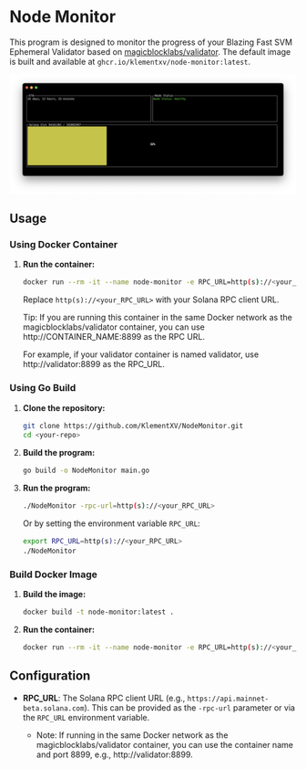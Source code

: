 # Node Monitor

This program is designed to monitor the progress of your Blazing Fast SVM Ephemeral Validator based on [magicblocklabs/validator](https://hub.docker.com/r/magicblocklabs/validator). The default image is built and available at `ghcr.io/klementxv/node-monitor:latest`.

![Node Monitor Screenshot](./images/screenshot.png)


## Usage

### Using Docker Container

1. **Run the container:**

   ```bash
   docker run --rm -it --name node-monitor -e RPC_URL=http(s)://<your_RPC_URL> ghcr.io/klementxv/node-monitor:latest
   ```

   Replace `http(s)://<your_RPC_URL>` with your Solana RPC client URL.

   	Tip: If you are running this container in the same Docker network as the magicblocklabs/validator container, you can use http://CONTAINER_NAME:8899 as the RPC URL. 
      
      For example, if your validator container is named validator, use http://validator:8899 as the RPC_URL.

### Using Go Build

1. **Clone the repository:**

   ```bash
   git clone https://github.com/KlementXV/NodeMonitor.git
   cd <your-repo>
   ```

2. **Build the program:**

   ```bash
   go build -o NodeMonitor main.go
   ```

3. **Run the program:**

   ```bash
   ./NodeMonitor -rpc-url=http(s)://<your_RPC_URL>
   ```

   Or by setting the environment variable `RPC_URL`:

   ```bash
   export RPC_URL=http(s)://<your_RPC_URL>
   ./NodeMonitor
   ```

### Build Docker Image

1. **Build the image:**

   ```bash
   docker build -t node-monitor:latest .
   ```

2. **Run the container:**

   ```bash
   docker run --rm -it --name node-monitor -e RPC_URL=http(s)://<your_RPC_URL> node-monitor:latest
   ```

## Configuration

- **RPC_URL**: The Solana RPC client URL (e.g., `https://api.mainnet-beta.solana.com`). This can be provided as the `-rpc-url` parameter or via the `RPC_URL` environment variable.

   - Note: If running in the same Docker network as the magicblocklabs/validator container, you can use the container name and port 8899, e.g., http://validator:8899.